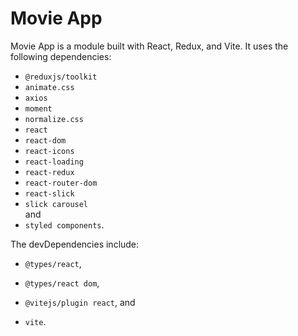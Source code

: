 
# Movie App

Movie App is a module built with React, Redux, and Vite. It uses the following dependencies: 

- `@reduxjs/toolkit` 
- `animate.css` 
- `axios` 
- `moment` 
- `normalize.css` 
- `react` 
- `react-dom` 
- `react-icons` 
- `react-loading` 
- `react-redux` 
- `react-router-dom` 
- `react-slick` 
- `slick carousel`  
and  
 - `styled components`.  

 The devDependencies include:  

 - `@types/react`,  

 - `@types/react dom`,  

 - `@vitejs/plugin react`, and   

 - `vite`.